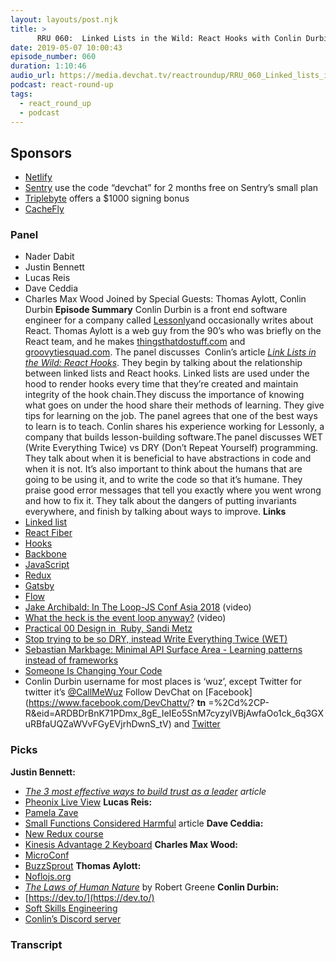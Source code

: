 ```yaml
---
layout: layouts/post.njk
title: >
      RRU 060:  Linked Lists in the Wild: React Hooks with Conlin Durbin
date: 2019-05-07 10:00:43
episode_number: 060
duration: 1:10:46
audio_url: https://media.devchat.tv/reactroundup/RRU_060_Linked_lists_in_the_Wild_React_Hooks_with_Conlin_Durbin.mp3
podcast: react-round-up
tags: 
  - react_round_up
  - podcast
---
```


## **Sponsors**

- [Netlify](https://www.netlify.com/)
- [Sentry](http://sentry.io/) use the code “devchat” for 2 months free on Sentry’s small plan
- [Triplebyte](https://triplebyte.com/react) offers a $1000 signing bonus
- [CacheFly](https://www.cachefly.com/)

### **Panel**

- Nader Dabit
- Justin Bennett
- Lucas Reis
- Dave Ceddia
- Charles Max Wood
Joined by Special Guests: Thomas Aylott, Conlin Durbin **Episode Summary** Conlin Durbin is a front end software engineer for a company called [Lessonly](https://www.lessonly.com/)and occasionally writes about React. Thomas Aylott is a web guy from the 90’s who was briefly on the React team, and he makes [thingsthatdostuff.com](https://thingsthatdostuff.com/) and [groovytiesquad.com](https://groovytiesquad.com/). The panel discusses &nbsp;Conlin’s article [_Link Lists in the Wild: React Hooks_](https://dev.to/wuz/linked-lists-in-the-wild-react-hooks-3ep8). They begin by talking about the relationship between linked lists and React hooks. Linked lists are used under the hood to render hooks every time that they’re created and maintain integrity of the hook chain.They discuss the importance of knowing what goes on under the hood share their methods of learning. They give tips for learning on the job. The panel agrees that one of the best ways to learn is to teach. Conlin shares his experience working for Lessonly, a company that builds lesson-building software.The panel discusses WET (Write Everything Twice) vs DRY (Don’t Repeat Yourself) programming. They talk about when it is beneficial to have abstractions in code and when it is not. It’s also important to think about the humans that are going to be using it, and to write the code so that it’s humane. They praise good error messages that tell you exactly where you went wrong and how to fix it. They talk about the dangers of putting invariants everywhere, and finish by talking about ways to improve. **Links**
- [Linked list](https://medium.com/basecs/whats-a-linked-list-anyway-part-1-d8b7e6508b9d)
- [React Fiber](https://github.com/acdlite/react-fiber-architecture)
- [Hooks](https://reactjs.org/docs/hooks-overview.html)
- [Backbone](https://github.com/jashkenas/backbone)
- [JavaScript](https://github.com/topics/javascript)
- [Redux](https://github.com/reduxjs/redux)
- [Gatsby](https://www.gatsbyjs.org/)
- [Flow](https://github.com/facebook/flow)
- [Jake Archibald: In The Loop-JS Conf Asia 2018](https://www.youtube.com/watch?v=cCOL7MC4Pl0) (video)
- [What the heck is the event loop anyway?](https://www.youtube.com/watch?v=8aGhZQkoFbQ) (video)
- [Practical 00 Design in &nbsp;Ruby, Sandi Metz](https://www.poodr.com/)
- [Stop trying to be so DRY, instead Write Everything Twice (WET)](https://dev.to/wuz/stop-trying-to-be-so-dry-instead-write-everything-twice-wet-5g33)
- [Sebastian Markbage: Minimal API Surface Area - Learning patterns instead of frameworks](https://2014.jsconf.eu/speakers/sebastian-markbage-minimal-api-surface-area-learning-patterns-instead-of-frameworks.html)
- [Someone Is Changing Your Code](https://dev.to/flaque/someone-is-changing-your-code-1gal)
- Conlin Durbin username for most places is ‘wuz’, except Twitter for twitter it’s [@CallMeWuz](https://twitter.com/callmewuz)
Follow DevChat on [Facebook](https://www.facebook.com/DevChattv/? __tn__ =%2Cd%2CP-R&eid=ARDBDrBnK71PDmx_8gE_IeIEo5SnM7cyzylVBjAwfaOo1ck_6q3GXuRBfaUQZaWVvFGyEVjrhDwnS_tV) and [Twitter](https://twitter.com/devchattv?lang=en)
### **Picks**
 **Justin Bennett:**
- _[The 3 most effective ways to build trust as a leader](https://m.signalvnoise.com/the-3-most-effective-ways-to-build-trust-as-a-leader/) article_
- [Pheonix Live View](https://github.com/phoenixframework/phoenix_live_view)
**Lucas Reis:**
- [Pamela Zave](http://www.pamelazave.com/faq.html)
- [Small Functions Considered Harmful](https://medium.com/@copyconstruct/small-functions-considered-harmful-91035d316c29) article 
**Dave Ceddia:**
- [New Redux course](https://daveceddia.com/pure-redux/)
- [Kinesis Advantage 2 Keyboard](https://kinesis-ergo.com/shop/advantage2/)
**Charles Max Wood:**
- [MicroConf](https://www.microconf.com/)
- [BuzzSprout](https://www.buzzsprout.com/)
**Thomas Aylott:**
- [Noflojs.org](https://noflojs.org/)
- [_The Laws of Human Nature_](https://www.amazon.com/Laws-Human-Nature-Robert-Greene/dp/0525428143/ref=sr_1_1?ie=UTF8&qid=1548462018&sr=8-1&linkCode=ll1&tag=devchattv-20&linkId=f06bfe7482dca8bb751ed6d7cc86e2ab&language=en_US) by Robert Greene
**Conlin Durbin:**
- [https://dev.to/](https://dev.to/)
- [Soft Skills Engineering](https://softskills.audio/)
- [Conlin’s Discord server](https://discord.gg/Ebdga7j)
&nbsp; &nbsp;

### Transcript


